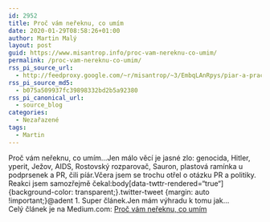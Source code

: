 ```yaml
---
id: 2952
title: Proč vám neřeknu, co umím
date: 2020-01-29T08:58:26+01:00
author: Martin Malý
layout: post
guid: https://www.misantrop.info/proc-vam-nereknu-co-umim/
permalink: /proc-vam-nereknu-co-umim/
rss_pi_source_url:
  - http://feedproxy.google.com/~r/misantrop/~3/EmbqLAnRpys/piar-a-prachy-fd2b1f3cf5ce
rss_pi_source_md5:
  - b075a509937fc39898332bd2b5a92380
rss_pi_canonical_url:
  - source_blog
categories:
  - Nezařazené
tags:
  - Martin
---
```

Proč vám neřeknu, co umím…Jen málo věcí je jasné zlo: genocida, Hitler, yperit, Ježov, AIDS, Rostovský rozparovač, Sauron, plastová ramínka u podprsenek a PR, čili píár.Včera jsem se trochu otřel o otázku PR a politiky. Reakci jsem samozřejmě čekal:body[data-twttr-rendered=&#8220;true&#8220;] {background-color: transparent;}.twitter-tweet {margin: auto !important;}@adent 1. Super článek.Jen mám výhradu k tomu jak&hellip;  
Celý článek je na Medium.com: <a href="http://feedproxy.google.com/~r/misantrop/~3/EmbqLAnRpys/piar-a-prachy-fd2b1f3cf5ce" target="_blank" rel="noopener noreferrer">Proč vám neřeknu, co umím</a>